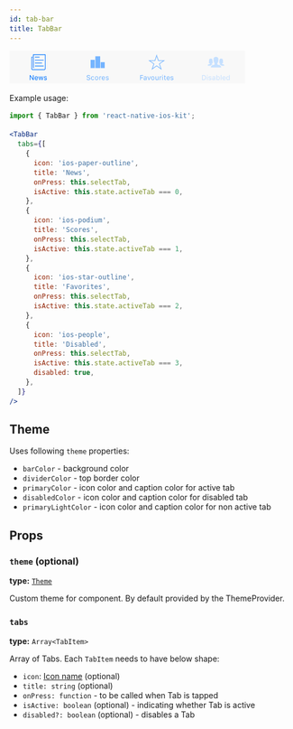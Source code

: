 ```yaml
---
id: tab-bar
title: TabBar
---
```


![TabBar component](assets/tab-bar.png)

Example usage:
```jsx
import { TabBar } from 'react-native-ios-kit';

<TabBar
  tabs={[
    {
      icon: 'ios-paper-outline',
      title: 'News',
      onPress: this.selectTab,
      isActive: this.state.activeTab === 0,
    },
    {
      icon: 'ios-podium',
      title: 'Scores',
      onPress: this.selectTab,
      isActive: this.state.activeTab === 1,
    },
    {
      icon: 'ios-star-outline',
      title: 'Favorites',
      onPress: this.selectTab,
      isActive: this.state.activeTab === 2,
    },
    {
      icon: 'ios-people',
      title: 'Disabled',
      onPress: this.selectTab,
      isActive: this.state.activeTab === 3,
      disabled: true,
    },
  ]}
/>
```

## Theme
Uses following `theme` properties:
- `barColor` - background color
- `dividerColor` - top border color
- `primaryColor` - icon color and caption color for active tab
- `disabledColor` - icon color and caption color for disabled tab
- `primaryLightColor` - icon color and caption color for non active tab

## Props

### `theme` (optional)
**type:** [`Theme`](theme.html)

Custom theme for component. By default provided by the ThemeProvider.

### `tabs`
**type:** `Array<TabItem>`  

Array of Tabs. Each `TabItem` needs to have below shape:
* `icon`: [Icon name](icon.html#name) (optional)
* `title: string` (optional)
* `onPress: function` - to be called when Tab is tapped
* `isActive: boolean` (optional) - indicating whether Tab is active
* `disabled?: boolean` (optional) - disables a Tab
